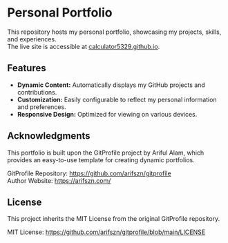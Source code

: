 # Personal Portfolio

This repository hosts my personal portfolio, showcasing my projects, skills, and experiences.  
The live site is accessible at [calculator5329.github.io](https://calculator5329.github.io/).

## Features

- **Dynamic Content:** Automatically displays my GitHub projects and contributions.
- **Customization:** Easily configurable to reflect my personal information and preferences.
- **Responsive Design:** Optimized for viewing on various devices.

## Acknowledgments

This portfolio is built upon the GitProfile project by Ariful Alam, which provides an easy-to-use template for creating dynamic portfolios.

GitProfile Repository: https://github.com/arifszn/gitprofile  
Author Website: https://arifszn.com/

## License

This project inherits the MIT License from the original GitProfile repository.

MIT License: https://github.com/arifszn/gitprofile/blob/main/LICENSE
